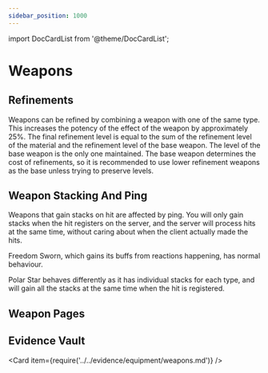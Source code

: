 ```yaml
---
sidebar_position: 1000
---
```


import DocCardList from '@theme/DocCardList';

# Weapons

## Refinements

Weapons can be refined by combining a weapon with one of the same type. This increases the potency of the effect of the weapon by approximately 25%. The final refinement level is equal to the sum of the refinement level of the material and the refinement level of the base weapon. The level of the base weapon is the only one maintained. The base weapon determines the cost of refinements, so it is recommended to use lower refinement weapons as the base unless trying to preserve levels.

## Weapon Stacking And Ping

Weapons that gain stacks on hit are affected by ping. You will only gain stacks when the hit registers on the server, and the server will process hits at the same time, without caring about when the client actually made the hits.

Freedom Sworn, which gains its buffs from reactions happening, has normal behaviour.

Polar Star behaves differently as it has individual stacks for each type, and will gain all the stacks at the same time when the hit is registered.

## Weapon Pages

<DocCardList />

## Evidence Vault

<Card item={require('../../evidence/equipment/weapons.md')} />

